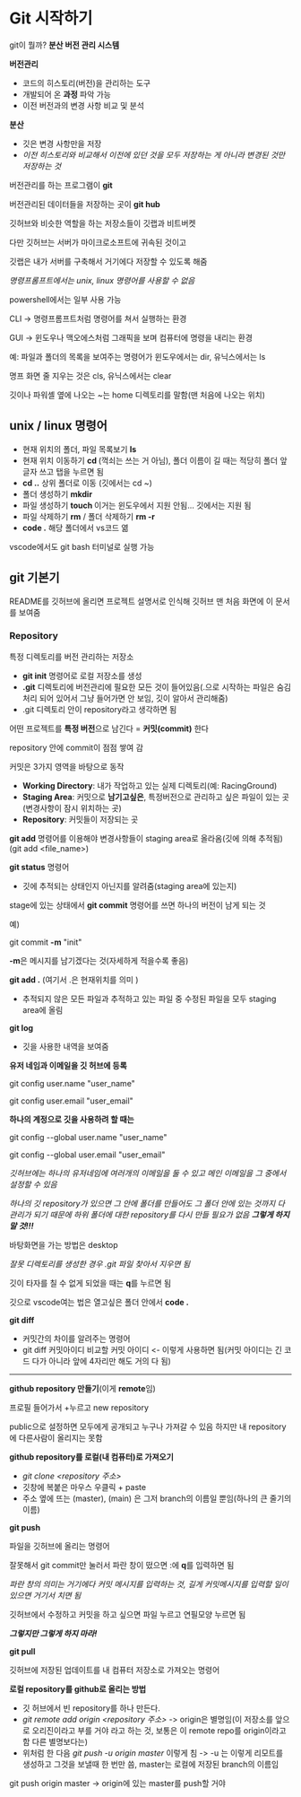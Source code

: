 # Git 시작하기

git이 뭘까? **분산 버전 관리 시스템**

**버전관리**

- 코드의 히스토리(버전)을 관리하는 도구
- 개발되어 온 **과정** 파악 가능
- 이전 버전과의 변경 사항 비교 및 분석



**분산**

- 깃은 변경 사항만을 저장
- *이전 히스토리와 비교해서 이전에 있던 것을 모두 저장하는 게 아니라 변경된 것만 저장하는 것*



버전관리를 하는 프로그램이 **git**

버전관리된 데이터들을 저장하는 곳이 **git hub**

깃허브와 비슷한 역할을 하는 저장소들이 깃랩과 비트버켓

다만 깃허브는 서버가 마이크로소프트에 귀속된 것이고

깃랩은 내가 서버를 구축해서 거기에다 저장할 수 있도록 해줌



*명령프롬프트에서는 unix, linux 명령어를 사용할 수 없음*

powershell에서는 일부 사용 가능

CLI -> 명령프롬프트처럼 명령어를 쳐서 실행하는 환경

GUI -> 윈도우나 맥오에스처럼 그래픽을 보며 컴퓨터에 명령을 내리는 환경



예: 파일과 폴더의 목록을 보여주는 명령어가 윈도우에서는 dir, 유닉스에서는 ls

명프 화면 줄 지우는 것은 cls, 유닉스에서는 clear

깃이나 파워셸 옆에 나오는 ~는 home 디렉토리를 말함(맨 처음에 나오는 위치)



## unix / linux 명령어

- 현재 위치의 폴더, 파일 목록보기 **ls**
- 현재 위치 이동하기 **cd <path>** (꺽쇠는 쓰는 거 아님), 폴더 이름이 길 때는 적당히 폴더 앞글자 쓰고 탭을 누르면 됨
- **cd ..** 상위 폴더로 이동 (깃에서는 cd ~)
- 폴더 생성하기 **mkdir <name>**
- 파일 생성하기 **touch <name>** 이거는 윈도우에서 지원 안됨... 깃에서는 지원 됨
- 파일 삭제하기 **rm<name>** / 폴더 삭제하기 **rm -r<name>**
- **code .** 해당 폴더에서 vs코드 엶

vscode에서도 git bash 터미널로 실행 가능



## git 기본기

README를 깃허브에 올리면 프로젝트 설명서로 인식해 깃허브 맨 처음 화면에 이 문서를 보여줌



### Repository

특정 디렉토리를 버전 관리하는 저장소

- **git init** 명령어로 로컬 저장소를 생성
- **.git** 디렉토리에 버전관리에 필요한 모든 것이 들어있음(.으로 시작하는 파일은 숨김처리 되어 있어서 그냥 들어가면 안 보임, 깃이 알아서 관리해줌)
- .git 디렉토리 안이 repository라고 생각하면 됨



어떤 프로젝트를 **특정 버전**으로 남긴다 = **커밋(commit)** 한다

repository 안에 commit이 점점 쌓여 감

커밋은 3가지 영역을 바탕으로 동작

- **Working Directory**: 내가 작업하고 있는 실제 디렉토리(예: RacingGround)
- **Staging Area**: 커밋으로 **남기고싶은**, 특정버전으로 관리하고 싶은 파일이 있는 곳(변경사항이 잠시 위치하는 곳)
- **Repository**: 커밋들이 저장되는 곳

**git add** 명령어를 이용해야 변경사항들이 staging area로 올라옴(깃에 의해 추적됨) (git add <file_name>)



**git status** 명령어

- 깃에 추적되는 상태인지 아닌지를 알려줌(staging area에 있는지)

stage에 있는 상태에서 **git commit** 명령어를 쓰면 하나의 버전이 남게 되는 것

예)

git commit **-m** "init"

**-m**은 메시지를 남기겠다는 것(자세하게 적을수록 좋음)



**git add .** (여기서 .은 현재위치를 의미 )

- 추적되지 않은 모든 파일과 추적하고 있는 파일 중 수정된 파일을 모두 staging area에 올림



**git log**

- 깃을 사용한 내역을 보여줌



**유저 네임과 이메일을 깃 허브에 등록**

git config user.name "user_name"

git config user.email "user_email"

**하나의 계정으로 깃을 사용하려 할 때는**

git config --global user.name "user_name"

git config --global user.email "user_email"



*깃허브에는 하나의 유저네임에 여러개의 이메일을 둘 수 있고 메인 이메일을 그 중에서 설정할 수 있음*



*하나의 깃 repository가 있으면 그 안에 폴더를 만들어도 그 폴더 안에 있는 것까지 다 관리가 되기 때문에 하위 폴더에 대한 repository를 다시 만들 필요가 없음 **그렇게 하지 말 것!!!***



바탕화면을 가는 방법은 desktop

*잘못 디렉토리를 생성한 경우 .git 파일 찾아서 지우면 됨*



깃이 타자를 칠 수 없게 되었을 때는 **q**를 누르면 됨



깃으로 vscode여는 법은 열고싶은 폴더 안에서 **code .**



**git diff**

- 커밋간의 차이를 알려주는 명령어
- git diff 커밋아이디 비교할 커밋 아이디 <- 이렇게 사용하면 됨(커밋 아이디는 긴 코드 다가 아니라 앞에 4자리만 해도 거의 다 됨)

-----

**github repository 만들기**(이게 **remote**임)

프로필 들어가서 +누르고 new repository

public으로 설정하면 모두에게 공개되고 누구나 가져갈 수 있음 하지만 내 repository에 다른사람이 올리지는 못함



**github repository를 로컬(내 컴퓨터)로 가져오기**

- *git clone <repository 주소>*
- 깃창에 복붙은 마우스 우클릭 + paste
- 주소 옆에 뜨는 (master), (main) 은 그저 branch의 이름일 뿐임(하나의 큰 줄기의 이름) 



**git push**

파일을 깃허브에 올리는 명령어



잘못해서 git commit만 눌러서 파란 창이 떴으면 :에 **q**를 입력하면 됨

*파란 창의 의미는 거기에다 커밋 메시지를 입력하는 것, 길게 커밋메시지를 입력할 일이 있으면 거기서 치면 됨*



깃허브에서 수정하고 커밋을 하고 싶으면 파일 누르고 연필모양 누르면 됨

***그렇지만 그렇게 하지 마라!***

**git pull**

깃허브에 저장된 업데이트를 내 컴퓨터 저장소로 가져오는 명령어



**로컬 repository를 github로 올리는 방법**

- 깃 허브에서 빈 repository를 하나 만든다.
- *git remote add origin <repository 주소>* -> origin은 별명임(이 저장소를 앞으로 오리진이라고 부를 거야 라고 하는 것, 보통은 이 remote repo를 origin이라고 함 다른 별명보다는)
- 위처럼 한 다음 *git push -u origin master* 이렇게 침 -> -u 는 이렇게 리모트를 생성하고 그것을 보낼때 한 번만 씀, master는 로컬에 저장된 branch의 이름임

git push origin master ->  origin에 있는 master를 push할 거야
